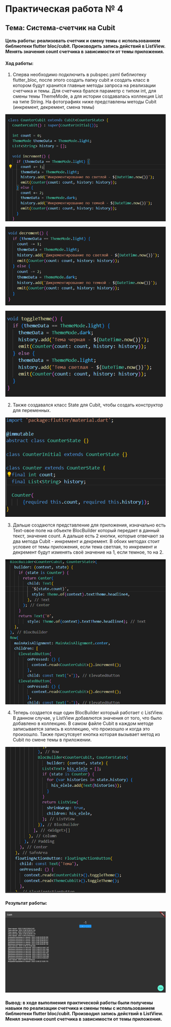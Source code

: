 # Практическая работа № 4
## Тема: Система-счетчик на Cubit

#### Цель работы: реализовать счетчик и смену темы с использованием библиотеки flutter bloc/cubit. Производить запись действий в ListView. Менять значения count счетчика в зависимости от темы приложения.

#### Ход работы:

1) Сперва необходимо подключить в pubspec.yaml библиотеку flutter_bloc, после этого создать папку cubit и создать класс в котором будут хранится главные методы запроса на реализации счетчика и темы. Для счетчика брался параметр с типом int, для смены темы ThemeMode, а для истории создавалась коллекция List на типе String. На фотографиях ниже представлены методы Cubit (инкремент, декремент, смена темы)

![increment](https://github.com/ShubinAleksey/FlutterPracticeNumber1/blob/flutter_practice4/assets/practice4_inc.png "increment")

![decriment](https://github.com/ShubinAleksey/FlutterPracticeNumber1/blob/flutter_practice4/assets/pract4_dec.png "decriment")

![theme](https://github.com/ShubinAleksey/FlutterPracticeNumber1/blob/flutter_practice4/assets/pract4_theme.png "theme")

2) Также создавался класс State для Cubit, чтобы создать конструктор для переменных.

![CubitState](https://github.com/ShubinAleksey/FlutterPracticeNumber1/blob/flutter_practice4/assets/pract4_state.png "CubitState")

3) Дальше создаются представление для приложения, изначально есть Text-овое поле на объекте BlocBuilder который передает в данный текст, значение count. А дальше есть 2 кнопки, которые отвечают за два метода Cubit - инкремент и декремент. В обоих методах стоит условие от темы приложения, если тема светлая, то инкремент и декремент будут изменять своё значение на 1, если темное, то на 2.

![CountIncDec](https://github.com/ShubinAleksey/FlutterPracticeNumber1/blob/flutter_practice4/assets/pract4_windIncPred.png "CountIncDec")

4) Теперь создается еще один BlocBuilder который работает с ListView. В данном случае, у ListView добавлются значения от того, что было добавлено в коллекцию. В самом файле Cubit в каждом методе записывается запись в коллекцию, что произошло и когда это произошло. Также присутсвует кнопка которая вызывает метод из Cubit по смене темы в приложении.

![ListView](https://github.com/ShubinAleksey/FlutterPracticeNumber1/blob/flutter_practice4/assets/pract4_listTheme.png "ListView")
#### Результат работы:

![Result](https://github.com/ShubinAleksey/FlutterPracticeNumber1/blob/flutter_practice4/assets/pract4_result.png "Result")

#### Вывод: в ходе выполнения практической работы были получены навыки по реализации счетчика и смены темы с использованием библиотеки flutter bloc/cubit. Производил запись действий в ListView. Менял значения count счетчика в зависимости от темы приложения.